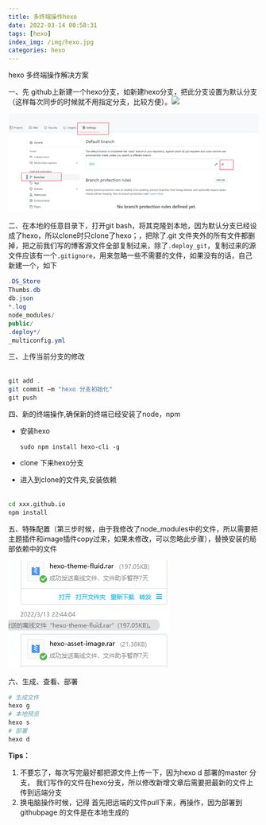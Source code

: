 ```yaml
---
title: 多终端操作hexo
date: 2022-03-14 00:58:31
tags: [hexo]
index_img: /img/hexo.jpg
categories: hexo
---
```




hexo 多终端操作解决方案

<!-- more -->

一、先 github上新建一个hexo分支，如新建hexo分支，把此分支设置为默认分支（这样每次同步的时候就不用指定分支，比较方便）。![
](多终端操作hexo/image-20220314010210584.png)

![image-20220314010352862](多终端操作hexo/image-20220314010352862.png)



二、在本地的任意目录下，打开git bash，将其克隆到本地，因为默认分支已经设成了hexo，所以clone时只clone了hexo；，把除了.git 文件夹外的所有文件都删掉，把之前我们写的博客源文件全部复制过来，除了`.deploy_git`，复制过来的源文件应该有一个`.gitignore`，用来忽略一些不需要的文件，如果没有的话，自己新建一个，如下

```java
.DS_Store
Thumbs.db
db.json
*.log
node_modules/
public/
.deploy*/
_multiconfig.yml
```



三、上传当前分支的修改



```java

git add .
git commit –m "hexo 分支初始化"
git push
```



四、新的终端操作,确保新的终端已经安装了node，npm

- 安装hexo

  ```shel
  sudo npm install hexo-cli -g
  
  ```

  

- clone 下来hexo分支
- 进入到clone的文件夹,安装依赖

```bash

cd xxx.github.io
npm install
```



五、特殊配置（第三步时候，由于我修改了node_modules中的文件，所以需要把主题插件和image插件copy过来，如果未修改，可以忽略此步骤），替换安装的局部依赖中的文件

![image-20220314011228731](多终端操作hexo/image-20220314011228731.png)



六、生成、查看、部署

```bash
# 生成文件
hexo g
# 本地预览
hexo s
# 部署
hexo d
```



**Tips：**

1. 不要忘了，每次写完最好都把源文件上传一下，因为hexo d 部署的master 分支， 我们写作的文件在hexo分支，所以修改新增文章后需要把最新的文件上传到远端分支
2. 换电脑操作时候，记得 首先把远端的文件pull下来，再操作，因为部署到githubpage 的文件是在本地生成的











